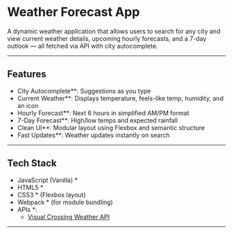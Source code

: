 # Weather Forecast App

A dynamic weather application that allows users to search for any city and view current weather details, upcoming hourly forecasts, and a 7-day outlook — all fetched via API with city autocomplete.

---

## Features

* City Autocomplete**: Suggestions as you type
* Current Weather**: Displays temperature, feels-like temp, humidity, and an icon
* Hourly Forecast**: Next 6 hours in simplified AM/PM format
* 7-Day Forecast**: High/low temps and expected rainfall
* Clean UI**: Modular layout using Flexbox and semantic structure
* Fast Updates**: Weather updates instantly on search

---

## Tech Stack

* JavaScript (Vanilla) *
* HTML5 *
* CSS3 * (Flexbox layout)
* Webpack * (for module bundling)
* APIs *:
  - [Visual Crossing Weather API](https://www.visualcrossing.com/)

---

